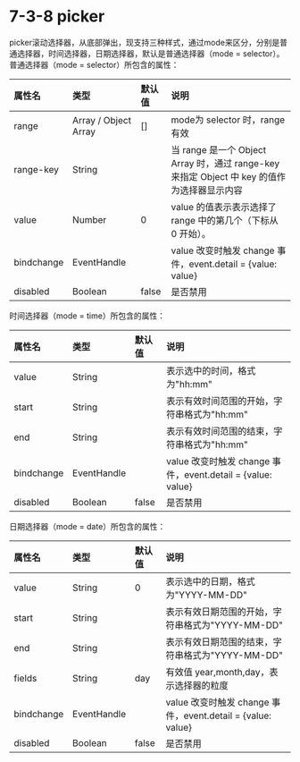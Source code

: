 # 7-3-8 picker

picker滚动选择器，从底部弹出，现支持三种样式，通过mode来区分，分别是普通选择器，时间选择器，日期选择器，默认是普通选择器（mode = selector）。  
普通选择器（mode = selector）所包含的属性：

| 属性名 | 类型 | 默认值 | 说明 |
| :--- | :--- | :--- | :--- |
| range | Array / Object Array | \[\] | mode为 selector 时，range 有效 |
| range-key | String |  | 当 range 是一个 Object Array 时，通过 range-key 来指定 Object 中 key 的值作为选择器显示内容 |
| value | Number | 0 | value 的值表示表示选择了 range 中的第几个（下标从 0 开始）。 |
| bindchange | EventHandle |  | value 改变时触发 change 事件，event.detail = {value: value} |
| disabled | Boolean | false | 是否禁用 |

时间选择器（mode = time）所包含的属性：

| 属性名 | 类型 | 默认值 | 说明 |
| :--- | :--- | :--- | :--- |
| value | String |  | 表示选中的时间，格式为"hh:mm" |
| start | String |  | 表示有效时间范围的开始，字符串格式为"hh:mm" |
| end | String |  | 表示有效时间范围的结束，字符串格式为"hh:mm" |
| bindchange | EventHandle |  | value 改变时触发 change 事件，event.detail = {value: value} |
| disabled | Boolean | false | 是否禁用 |

日期选择器（mode = date）所包含的属性：

| 属性名 | 类型 | 默认值 | 说明 |
| :--- | :--- | :--- | :--- |
| value | String | 0 | 表示选中的日期，格式为"YYYY-MM-DD" |
| start | String |  | 表示有效日期范围的开始，字符串格式为"YYYY-MM-DD" |
| end | String |  | 表示有效日期范围的结束，字符串格式为"YYYY-MM-DD" |
| fields | String | day | 有效值 year,month,day，表示选择器的粒度 |
| bindchange | EventHandle |  | value 改变时触发 change 事件，event.detail = {value: value} |
| disabled | Boolean | false | 是否禁用 |




